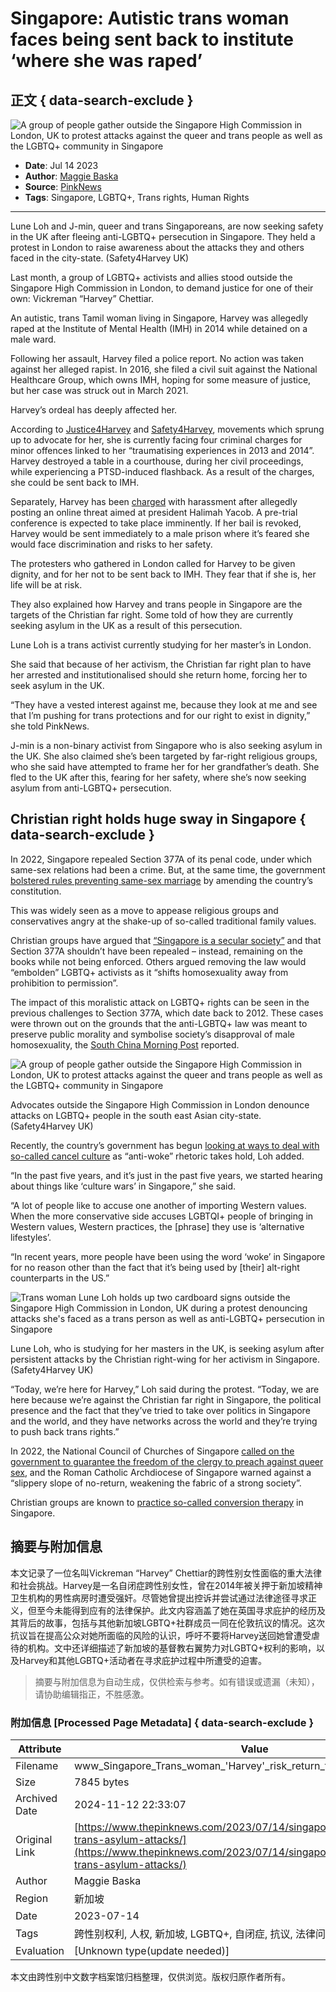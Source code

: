 # Singapore: Autistic trans woman faces being sent back to institute ‘where she was raped’

## 正文 { data-search-exclude }


![A group of people gather outside the Singapore High Commission in London, UK to protest attacks against the queer and trans people as well as the LGBTQ+ community in Singapore](https://www.thepinknews.com/wp-content/uploads/2023/07/singapore-embassy-lgbtq-protest-trans-queer-london.jpg?w=792&h=416&crop=1)

- **Date**: Jul 14 2023
- **Author**: [Maggie Baska](https://www.thepinknews.com/author/maggie-baska/)
- **Source**: [PinkNews](https://www.thepinknews.com/news/world/)
- **Tags**: Singapore, LGBTQ+, Trans rights, Human Rights

---

Lune Loh and J-min, queer and trans Singaporeans, are now seeking safety in the UK after fleeing anti-LGBTQ+ persecution in Singapore. They held a protest in London to raise awareness about the attacks they and others faced in the city-state. (Safety4Harvey UK)

Last month, a group of LGBTQ+ activists and allies stood outside the Singapore High Commission in London, to demand justice for one of their own: Vickreman “Harvey” Chettiar.

An autistic, trans Tamil woman living in Singapore, Harvey was allegedly raped at the Institute of Mental Health (IMH) in 2014 while detained on a male ward.

Following her assault, Harvey filed a police report. No action was taken against her alleged rapist. In 2016, she filed a civil suit against the National Healthcare Group, which owns IMH, hoping for some measure of justice, but her case was struck out in March 2021.

Harvey’s ordeal has deeply affected her.

According to [Justice4Harvey](https://justice4harvey.carrd.co/#background) and [Safety4Harvey](https://www.instagram.com/safety4harvey/), movements which sprung up to advocate for her, she is currently facing four criminal charges for minor offences linked to her “traumatising experiences in 2013 and 2014”. Harvey destroyed a table in a courthouse, during her civil proceedings, while experiencing a PTSD-induced flashback. As a result of the charges, she could be sent back to IMH.

Separately, Harvey has been [charged](https://www.straitstimes.com/singapore/courts-crime/man-charged-after-allegedly-making-online-post-calling-for-president-halimah-s-death) with harassment after allegedly posting an online threat aimed at president Halimah Yacob. A pre-trial conference is expected to take place imminently. If her bail is revoked, Harvey would be sent immediately to a male prison where it’s feared she would face discrimination and risks to her safety.

The protesters who gathered in London called for Harvey to be given dignity, and for her not to be sent back to IMH. They fear that if she is, her life will be at risk.

They also explained how Harvey and trans people in Singapore are the targets of the Christian far right. Some told of how they are currently seeking asylum in the UK as a result of this persecution.

Lune Loh is a trans activist currently studying for her master’s in London.

She said that because of her activism, the Christian far right plan to have her arrested and institutionalised should she return home, forcing her to seek asylum in the UK.

“They have a vested interest against me, because they look at me and see that I’m pushing for trans protections and for our right to exist in dignity,” she told PinkNews.

J-min is a non-binary activist from Singapore who is also seeking asylum in the UK. She also claimed she’s been targeted by far-right religious groups, who she said have attempted to frame her for her grandfather’s death. She fled to the UK after this, fearing for her safety, where she’s now seeking asylum from anti-LGBTQ+ persecution. 

## Christian right holds huge sway in Singapore { data-search-exclude }

In 2022, Singapore repealed Section 377A of its penal code, under which same-sex relations had been a crime. But, at the same time, the government [bolstered rules preventing same-sex marriage](https://www.thepinknews.com/2022/11/30/singapore-gay-sex-ban-section-377a-marriage) by amending the country’s constitution.

This was widely seen as a move to appease religious groups and conservatives angry at the shake-up of so-called traditional family values.

Christian groups have argued that [“Singapore is a secular society”](https://www.christianitytoday.com/news/2022/september/singapore-evangelicals-377a-repeal-marriage.html) and that Section 377A shouldn’t have been repealed – instead, remaining on the books while not being enforced. Others argued removing the law would “embolden” LGBTQ+ activists as it “shifts homosexuality away from prohibition to permission”.

The impact of this moralistic attack on LGBTQ+ rights can be seen in the previous challenges to Section 377A, which date back to 2012. These cases were thrown out on the grounds that the anti-LGBTQ+ law was meant to preserve public morality and symbolise society’s disapproval of male homosexuality, the [South China Morning Post](https://www.scmp.com/week-asia/politics/article/3189419/singapores-section-377a-how-attitudes-towards-anti-gay-law-have) reported.

![A group of people gather outside the Singapore High Commission in London, UK to protest attacks against the queer and trans people as well as the LGBTQ+ community in Singapore](https://www.thepinknews.com/wp-content/uploads/2023/07/singapore-embassy-lgbtq-protest-trans-queer-london-group.jpg?w=1024)

Advocates outside the Singapore High Commission in London denounce attacks on LGBTQ+ people in the south east Asian city-state. (Safety4Harvey UK)

Recently, the country’s government has begun [looking at ways to deal with so-called cancel culture](https://edition.cnn.com/2023/05/12/asia/cancel-culture-law-singapore-intl-hnk/index.html) as “anti-woke” rhetoric takes hold, Loh added.

“In the past five years, and it’s just in the past five years, we started hearing about things like ‘culture wars’ in Singapore,” she said.

“A lot of people like to accuse one another of importing Western values. When the more conservative side accuses LGBTQI+ people of bringing in Western values, Western practices, the [phrase] they use is ‘alternative lifestyles’.

“In recent years, more people have been using the word ‘woke’ in Singapore for no reason other than the fact that it’s being used by [their] alt-right counterparts in the US.”

![Trans woman Lune Loh holds up two cardboard signs outside the Singapore High Commission in London, UK during a protest denouncing attacks she's faced as a trans person as well as anti-LGBTQ+ persecution in Singapore](https://www.thepinknews.com/wp-content/uploads/2023/07/singapore-embassy-lgbtq-protest-trans-queer-london-group-lune.jpg?w=769)

Lune Loh, who is studying for her masters in the UK, is seeking asylum after persistent attacks by the Christian right-wing for her activism in Singapore. (Safety4Harvey UK)

“Today, we’re here for Harvey,” Loh said during the protest. “Today, we are here because we’re against the Christian far right in Singapore, the political presence and the fact that they’ve tried to take over politics in Singapore and the world, and they have networks across the world and they’re trying to push back trans rights.”

In 2022, the National Council of Churches of Singapore [called on the government to guarantee the freedom of the clergy to preach against queer sex](https://www.straitstimes.com/singapore/politics/ndr-2022-lgbtq-community-express-relief-at-repeal-of-section-377a-religious-groups-voice-concerns), and the Roman Catholic Archdiocese of Singapore warned against a “slippery slope of no-return, weakening the fabric of a strong society”.

Christian groups are known to [practice so-called conversion therapy](https://www.thepinknews.com/2019/07/28/singapore-lgbt-church-accused-of-trying-to-convert-gay-people/) in Singapore.
<!-- tcd_original_link https://www.thepinknews.com/2023/07/14/singapore-lgbtq-queer-trans-asylum-attacks/ -->
## 摘要与附加信息

<!-- tcd_abstract -->
本文记录了一位名叫Vickreman “Harvey” Chettiar的跨性别女性面临的重大法律和社会挑战。Harvey是一名自闭症跨性别女性，曾在2014年被关押于新加坡精神卫生机构的男性病房时遭受强奸。尽管她曾提出控诉并尝试通过法律途径寻求正义，但至今未能得到应有的法律保护。此文内容涵盖了她在英国寻求庇护的经历及其背后的故事，包括与其他新加坡LGBTQ+社群成员一同在伦敦抗议的情况。这次抗议旨在提高公众对她所面临的风险的认识，呼吁不要将Harvey送回她曾遭受虐待的机构。文中还详细描述了新加坡的基督教右翼势力对LGBTQ+权利的影响，以及Harvey和其他LGBTQ+活动者在寻求庇护过程中所遭受的迫害。
<!-- tcd_abstract_end -->

> 摘要与附加信息为自动生成，仅供检索与参考。如有错误或遗漏（未知），请协助编辑指正，不胜感激。

### 附加信息 [Processed Page Metadata] { data-search-exclude }

| Attribute       | Value                                  |
|-----------------|----------------------------------------|
| Filename        | www_Singapore_Trans_woman_'Harvey'_risk_return_to_abusive_institute.md                             |
| Size            | 7845 bytes                           |
| Archived Date   | 2024-11-12 22:33:07                             |
| Original Link   | [https://www.thepinknews.com/2023/07/14/singapore-lgbtq-queer-trans-asylum-attacks/](https://www.thepinknews.com/2023/07/14/singapore-lgbtq-queer-trans-asylum-attacks/)                       |
| Author          | Maggie Baska                               |
| Region          | 新加坡                               |
| Date            | 2023-07-14                                 |
| Tags            | 跨性别权利, 人权, 新加坡, LGBTQ+, 自闭症, 抗议, 法律问题, 社会环境                                 |
| Evaluation            | [Unknown type(update needed)]                                 |
<!-- tcd_table_end -->

本文由跨性别中文数字档案馆归档整理，仅供浏览。版权归原作者所有。
